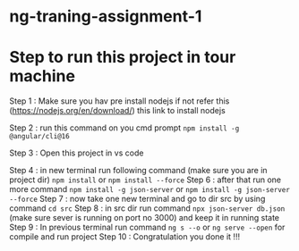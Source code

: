 # ng-traning-assignment-1

# Step to run this project in tour machine
Step 1 : Make sure you hav pre install nodejs if not refer this (https://nodejs.org/en/download/) this link to install nodejs

Step 2 : run this command on you cmd prompt `npm install -g @angular/cli@16`

Step 3 : Open this project in vs code

Step 4 : in new terminal run following command (make sure you are in project dir) `npm install` or `npm install --force`
Step 6 : after that run one more command `npm install -g json-server` or `npm install -g json-server --force`
Step 7 : now take one new terminal and go to dir src by using command `cd src`
Step 8 : in src dir run command `npx json-server db.json` (make sure sever is running on port no 3000) and keep it in running state
Step 9 : In previous terminal run command `ng s --o` or `ng serve --open` for compile and run project
Step 10 : Congratulation you done it !!!
